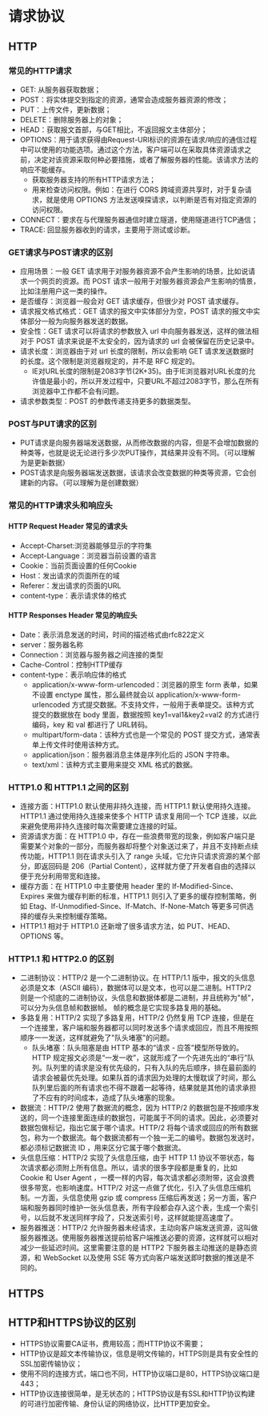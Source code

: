 # 请求协议

## HTTP
### 常见的HTTP请求
- GET: 从服务器获取数据；
- POST：将实体提交到指定的资源，通常会造成服务器资源的修改；
- PUT：上传文件，更新数据；
- DELETE：删除服务器上的对象；
- HEAD：获取报文首部，与GET相比，不返回报文主体部分；
- OPTIONS：用于请求获得由Request-URI标识的资源在请求/响应的通信过程中可以使用的功能选项。通过这个方法，客户端可以在采取具体资源请求之前，决定对该资源采取何种必要措施，或者了解服务器的性能。该请求方法的响应不能缓存。
  - 获取服务器支持的所有HTTP请求方法；
  - 用来检查访问权限。例如：在进行 CORS 跨域资源共享时，对于复杂请求，就是使用 OPTIONS 方法发送嗅探请求，以判断是否有对指定资源的访问权限。
- CONNECT：要求在与代理服务器通信时建立隧道，使用隧道进行TCP通信；
- TRACE: 回显服务器收到的请求，主要⽤于测试或诊断。

### GET请求与POST请求的区别
- 应用场景：一般 GET 请求用于对服务器资源不会产生影响的场景，比如说请求一个网页的资源。而 POST 请求一般用于对服务器资源会产生影响的情景，比如注册用户这一类的操作。
- 是否缓存：浏览器一般会对 GET 请求缓存，但很少对 POST 请求缓存。
- 请求报文格式格式：GET 请求的报文中实体部分为空，POST 请求的报文中实体部分一般为向服务器发送的数据。
- 安全性：GET 请求可以将请求的参数放入 url 中向服务器发送，这样的做法相对于 POST 请求来说是不太安全的，因为请求的 url 会被保留在历史记录中。
- 请求长度：浏览器由于对 url 长度的限制，所以会影响 GET 请求发送数据时的长度。这个限制是浏览器规定的，并不是 RFC 规定的。
  - IE对URL长度的限制是2083字节(2K+35)。由于IE浏览器对URL长度的允许值是最小的，所以开发过程中，只要URL不超过2083字节，那么在所有浏览器中工作都不会有问题。
- 请求参数类型：POST 的参数传递支持更多的数据类型。

### POST与PUT请求的区别
- PUT请求是向服务器端发送数据，从而修改数据的内容，但是不会增加数据的种类等，也就是说无论进行多少次PUT操作，其结果并没有不同。（可以理解为是更新数据）
- POST请求是向服务器端发送数据，该请求会改变数据的种类等资源，它会创建新的内容。（可以理解为是创建数据）

### 常见的HTTP请求头和响应头

#### HTTP Request Header 常见的请求头
- Accept-Charset:浏览器能够显示的字符集
- Accept-Language：浏览器当前设置的语言
- Cookie：当前页面设置的任何Cookie
- Host：发出请求的页面所在的域
- Referer：发出请求的页面的URL
- content-type：表示请求体的格式

#### HTTP Responses Header 常见的响应头
- Date：表示消息发送的时间，时间的描述格式由rfc822定义
- server：服务器名称
- Connection：浏览器与服务器之间连接的类型
- Cache-Control：控制HTTP缓存
- content-type：表示响应体的格式
  - application/x-www-form-urlencoded：浏览器的原生 form 表单，如果不设置 enctype 属性，那么最终就会以 application/x-www-form-urlencoded 方式提交数据。不支持文件，一般用于表单提交。该种方式提交的数据放在 body 里面，数据按照 key1=val1&key2=val2 的方式进行编码，key 和 val 都进行了 URL转码。
  - multipart/form-data：该种方式也是一个常见的 POST 提交方式，通常表单上传文件时使用该种方式。
  - application/json：服务器消息主体是序列化后的 JSON 字符串。
  - text/xml：该种方式主要用来提交 XML 格式的数据。

### HTTP1.0 和 HTTP1.1 之间的区别
- 连接方面：HTTP1.0 默认使用非持久连接，而 HTTP1.1 默认使用持久连接。HTTP1.1 通过使用持久连接来使多个 HTTP 请求复用同一个 TCP 连接，以此来避免使用非持久连接时每次需要建立连接的时延。
- 资源请求方面：在 HTTP1.0 中，存在一些浪费带宽的现象，例如客户端只是需要某个对象的一部分，而服务器却将整个对象送过来了，并且不支持断点续传功能，HTTP1.1 则在请求头引入了 range 头域，它允许只请求资源的某个部分，即返回码是 206（Partial Content），这样就方便了开发者自由的选择以便于充分利用带宽和连接。
- 缓存方面：在 HTTP1.0 中主要使用 header 里的 If-Modified-Since、Expires 来做为缓存判断的标准，HTTP1.1 则引入了更多的缓存控制策略，例如 Etag、If-Unmodified-Since、If-Match、If-None-Match 等更多可供选择的缓存头来控制缓存策略。
- HTTP1.1 相对于 HTTP1.0 还新增了很多请求方法，如 PUT、HEAD、OPTIONS 等。

### HTTP1.1 和 HTTP2.0 的区别
- 二进制协议：HTTP/2 是一个二进制协议。在 HTTP/1.1 版中，报文的头信息必须是文本（ASCII 编码），数据体可以是文本，也可以是二进制。HTTP/2 则是一个彻底的二进制协议，头信息和数据体都是二进制，并且统称为"帧"，可以分为头信息帧和数据帧。 帧的概念是它实现多路复用的基础。
- 多路复用：HTTP/2 实现了多路复用，HTTP/2 仍然复用 TCP 连接，但是在一个连接里，客户端和服务器都可以同时发送多个请求或回应，而且不用按照顺序一一发送，这样就避免了"队头堵塞"的问题。
  - 队头堵塞：队头阻塞是由 HTTP 基本的“请求 - 应答”模型所导致的。HTTP 规定报文必须是“一发一收”，这就形成了一个先进先出的“串行”队列。队列里的请求是没有优先级的，只有入队的先后顺序，排在最前面的请求会被最优先处理。如果队首的请求因为处理的太慢耽误了时间，那么队列里后面的所有请求也不得不跟着一起等待，结果就是其他的请求承担了不应有的时间成本，造成了队头堵塞的现象。
- 数据流：HTTP/2 使用了数据流的概念，因为 HTTP/2 的数据包是不按顺序发送的，同一个连接里面连续的数据包，可能属于不同的请求。因此，必须要对数据包做标记，指出它属于哪个请求。HTTP/2 将每个请求或回应的所有数据包，称为一个数据流。每个数据流都有一个独一无二的编号。数据包发送时，都必须标记数据流 ID ，用来区分它属于哪个数据流。
- 头信息压缩：HTTP/2 实现了头信息压缩，由于 HTTP 1.1 协议不带状态，每次请求都必须附上所有信息。所以，请求的很多字段都是重复的，比如 Cookie 和 User Agent ，一模一样的内容，每次请求都必须附带，这会浪费很多带宽，也影响速度。HTTP/2 对这一点做了优化，引入了头信息压缩机制。一方面，头信息使用 gzip 或 compress 压缩后再发送；另一方面，客户端和服务器同时维护一张头信息表，所有字段都会存入这个表，生成一个索引号，以后就不发送同样字段了，只发送索引号，这样就能提高速度了。
- 服务器推送：HTTP/2 允许服务器未经请求，主动向客户端发送资源，这叫做服务器推送。使用服务器推送提前给客户端推送必要的资源，这样就可以相对减少一些延迟时间。这里需要注意的是 HTTP2 下服务器主动推送的是静态资源，和 WebSocket 以及使用 SSE 等方式向客户端发送即时数据的推送是不同的。


## HTTPS




## HTTP和HTTPS协议的区别
- HTTPS协议需要CA证书，费用较高；而HTTP协议不需要；
- HTTP协议是超文本传输协议，信息是明文传输的，HTTPS则是具有安全性的SSL加密传输协议；
- 使用不同的连接方式，端口也不同，HTTP协议端口是80，HTTPS协议端口是443；
- HTTP协议连接很简单，是无状态的；HTTPS协议是有SSL和HTTP协议构建的可进行加密传输、身份认证的网络协议，比HTTP更加安全。